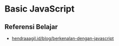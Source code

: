 # Basic JavaScript

## Referensi Belajar

- [hendraaagil.id/blog/berkenalan-dengan-javascript](https://hendraaagil.id/blog/berkenalan-dengan-javascript#sumber-belajar)